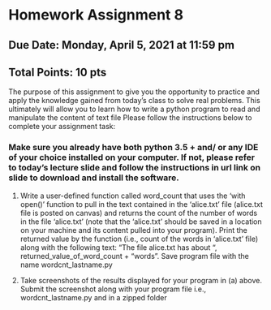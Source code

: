 # Homework Assignment 8
## Due Date: Monday, April 5, 2021 at 11:59 pm
## Total Points: 10 pts

The purpose of this assignment to give you the opportunity to practice and apply the knowledge gained from today’s class to solve real problems. This ultimately will allow you to learn how to write a python program to read and manipulate the content of text file
Please follow the instructions below to complete your assignment task:

### Make sure you already have both python 3.5 + and/ or any IDE of your choice installed on your computer. If not, please refer to today’s lecture slide and follow the instructions in url link on slide to download and install the software.

1. Write a user-defined function called word_count that uses the ‘with open()’ function to pull in the text contained in the ‘alice.txt’ file (alice.txt file is posted on canvas) and returns the count of the number of words in the file ‘alice.txt’ (note that the ‘alice.txt’ should be saved in a location on your machine and its content pulled into your program). Print the returned value by the function (i.e., count of the words in ‘alice.txt’ file) along with the following text: “The file alice.txt has about “, returned_value_of_word_count + “words”. Save program file with the name wordcnt_lastname.py

2. Take screenshots of the results displayed for your program in (a) above. Submit the screenshot along with your program file i.e., wordcnt_lastname.py and in a zipped folder